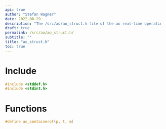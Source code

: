 ```yaml
---
api: true
author: "Stefan Wagner"
date: 2022-08-29
description: "The /src/ao/ao_struct.h file of the ao real-time operating system."
draft: true
permalink: /src/ao/ao_struct.h/
subtitle: ""
title: "ao_struct.h"
toc: true
---
```


# Include

```c
#include <stddef.h>
#include <stdint.h>
```

# Functions

```c
#define ao_containerof(p, t, m)
```


